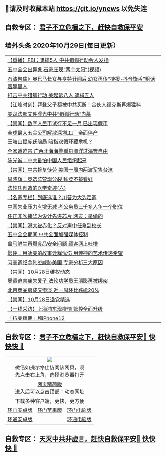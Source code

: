 ## 📩请及时收藏本站 https://git.io/ynews 以免失连</a>
## 自救专区： [君子不立危樯之下，赶快自救保平安 ](https://github.com/pwgy/td/blob/master/README.md)

## 墙外头条 2020年10月29日(每日更新）

 <table>

<tr><td colspan="2" align="left"><a href="https://xdkiug.azureedge.net/?name=c1239277&key=krgexxuardvhjliu&from=gy2">【重播】FBI：逮捕5人 中共猎狐行动令人发指</a></td></tr>
<tr><td colspan="2" align="left"><a href="https://xdkiug.azureedge.net/?name=c1239329&key=krgexxuardvhjliu&from=gy2">五中全会出异象 石家庄现“两个太阳”(视频)</a></td></tr>
<tr><td colspan="2" align="left"><a href="https://xdkiug.azureedge.net/?name=c1239313&key=krgexxuardvhjliu&from=gy2">石涛聚焦》奥巴马长女与亨特丑闻后 幼女再传“捷报-抖音饶舌”粗话 羞辱黑人</a></td></tr>
<tr><td colspan="2" align="left"><a href="https://xdkiug.azureedge.net/?name=c1239288&key=krgexxuardvhjliu&from=gy2">打击中共猎狐行动 美起诉八人 逮捕五人</a></td></tr>
<tr><td colspan="2" align="left"><a href="https://xdkiug.azureedge.net/?name=c1239309&key=krgexxuardvhjliu&from=gy2">【江峰时刻】拜登父子都被中共买断！合伙人福克斯再爆猛料</a></td></tr>
<tr><td colspan="2" align="left"><a href="https://xdkiug.azureedge.net/?name=c1239325&key=krgexxuardvhjliu&from=gy2">美司法部文件曝光中共“猎狐行动”内幕</a></td></tr>
<tr><td colspan="2" align="left"><a href="https://xdkiug.azureedge.net/?name=c1239333&key=krgexxuardvhjliu&from=gy2">【禁闻】数字人民币试行不足一月 已出现假币</a></td></tr>
<tr><td colspan="2" align="left"><a href="https://xdkiug.azureedge.net/?name=c1239306&key=krgexxuardvhjliu&from=gy2">全球最大五金公司解散深圳工厂 全面停产</a></td></tr>
<tr><td colspan="2" align="left"><a href="https://xdkiug.azureedge.net/?name=c1239308&key=krgexxuardvhjliu&from=gy2">王岐山提庞氏骗局 暗指双循环藏危机？</a></td></tr>
<tr><td colspan="2" align="left"><a href="https://xdkiug.azureedge.net/?name=c1239328&key=krgexxuardvhjliu&from=gy2">全家遭迫害 广西北海海警孤舟漂洋过海奔自由</a></td></tr>
<tr><td colspan="2" align="left"><a href="https://xdkiug.azureedge.net/?name=c1239332&key=krgexxuardvhjliu&from=gy2">陈光诚：中共最怕中国人民组织起来</a></td></tr>
<tr><td colspan="2" align="left"><a href="https://xdkiug.azureedge.net/?name=c1239331&key=krgexxuardvhjliu&from=gy2">【禁闻】中共报复徒劳 美国一周内两波军售台湾</a></td></tr>
<tr><td colspan="2" align="left"><a href="https://xdkiug.azureedge.net/?name=c1239326&key=krgexxuardvhjliu&from=gy2">周晓辉：竞选阵营现分裂 拜登不被看好</a></td></tr>
<tr><td colspan="2" align="left"><a href="https://xdkiug.azureedge.net/?name=c1239327&key=krgexxuardvhjliu&from=gy2">法轮功创造的医学奇迹(六)</a></td></tr>
<tr><td colspan="2" align="left"><a href="https://xdkiug.azureedge.net/?name=c1239312&key=krgexxuardvhjliu&from=gy2">【名家专栏】到底选谁？川普为大选定调</a></td></tr>
<tr><td colspan="2" align="left"><a href="https://xdkiug.azureedge.net/?name=c1239318&key=krgexxuardvhjliu&from=gy2">中国失业压力有增无减 考公务员三千多人争一个职位</a></td></tr>
<tr><td colspan="2" align="left"><a href="https://xdkiug.azureedge.net/?name=c1239339&key=krgexxuardvhjliu&from=gy2">任正非吹捧华为设计先进芯片 网友：是偷的</a></td></tr>
<tr><td colspan="2" align="left"><a href="https://xdkiug.azureedge.net/?name=c1239330&key=krgexxuardvhjliu&from=gy2">【禁闻】港大被赤化？反对声中任命副校长</a></td></tr>
<tr><td colspan="2" align="left"><a href="https://xdkiug.azureedge.net/?name=c1239317&key=krgexxuardvhjliu&from=gy2">五中全会期间 中共全面加强媒体控制</a></td></tr>
<tr><td colspan="2" align="left"><a href="https://xdkiug.azureedge.net/?name=c1239305&key=krgexxuardvhjliu&from=gy2">盒马鲜生再爆食品安全问题 顾客网上吐槽</a></td></tr>
<tr><td colspan="2" align="left"><a href="https://xdkiug.azureedge.net/?name=c1239314&key=krgexxuardvhjliu&from=gy2">影评：用凄美的故事诠释忧伤 用传神的艺术传递希望</a></td></tr>
<tr><td colspan="2" align="left"><a href="https://xdkiug.azureedge.net/?name=c1239323&key=krgexxuardvhjliu&from=gy2">习高调纪念韩战威胁美国 专家分析三大原因</a></td></tr>
<tr><td colspan="2" align="left"><a href="https://xdkiug.azureedge.net/?name=c1239341&key=krgexxuardvhjliu&from=gy2">【禁闻】10月28日维权动态</a></td></tr>
<tr><td colspan="2" align="left"><a href="https://xdkiug.azureedge.net/?name=c1239316&key=krgexxuardvhjliu&from=gy2">屡遭迫害痛失爱子 法轮功学员王朋影再被绑架</a></td></tr>
<tr><td colspan="2" align="left"><a href="https://xdkiug.azureedge.net/?name=c1239324&key=krgexxuardvhjliu&from=gy2">北京商品房成交惨淡 近一周环比跌逾20%</a></td></tr>
<tr><td colspan="2" align="left"><a href="https://xdkiug.azureedge.net/?name=c1239340&key=krgexxuardvhjliu&from=gy2">【禁闻】10月28日退党精选</a></td></tr>
<tr><td colspan="2" align="left"><a href="https://xdkiug.azureedge.net/?name=c1239338&key=krgexxuardvhjliu&from=gy2">【一线采访】上海浦东现疫情 管控全面升级</a></td></tr>
<tr><td colspan="2" align="left"><a href="https://xdkiug.azureedge.net/?name=c1239342&key=krgexxuardvhjliu&from=gy2">「抗美援朝」和iPhone12</a></td></tr>

</table>

 ## 自救专区： [君子不立危樯之下，赶快自救保平安🍎 快快快 📩](https://github.com/pwgy/td/blob/master/README.md)
 
<table>
  <tr>
    <td colspan="3" align="center"><img src="https://cdn.jsdelivr.net/gh/opipe/up/oGate65.jpg"/></td>
  </tr>
  <tr>
    <td colspan="3" align="center">微信如提示停止访问该网页，须<br/>先点击右上角，选择浏览器打开</td>
  <tr>
  <tr>
    <td colspan="3" align="center"><a href="https://gitcdn.xyz/cdn/otiny/up/master/show005.htm">网页精简版</a><br/>进入后可以点击顶部：动态网址</td>
  </tr>
  <tr>
    <td colspan="3" align="center">下载多种客户端，更快，更方便</td>
  <tr>
  <tr>
    <td align="center"><a href="https://cdn.jsdelivr.net/gh/opipe/up/oGatea.apk">环门安卓版</a></td>
    <td align="center"><a href="https://x.co/odisk">环门苹果版</a></td>
    <td align="center"><a href="https://cdn.jsdelivr.net/gh/opipe/up/oGate.zip">环门电脑版</a></td>
  </tr>
  <tr>
    <td align="center"><a href="https://cdn.jsdelivr.net/gh/opipe/up/oPipe.apk">环通安卓版</a></td>
    <td align="center"></td>
    <td align="center"><a href="https://raw.githubusercontent.com/opipe/up/master/oPipe.zip">环通电脑版</a></td>
  </tr>
  
</table>


 ## 自救专区： [天灭中共非虚言，赶快自救保平安🍎 快快快 📩](https://github.com/pwgy/td/blob/master/README.md)
